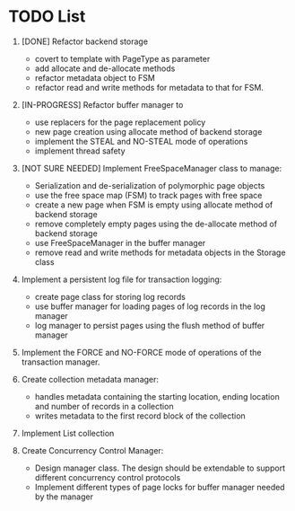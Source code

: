 <!--
 TODO.md - Persist
 
 Copyright 2021 Ketan Goyal
 
 Permission is hereby granted, free of charge, to any person obtaining a copy
 of this software and associated documentation files (the "Software"), to deal
 in the Software without restriction, including without limitation the rights
 to use, copy, modify, merge, publish, distribute, sublicense, and/or sell
 copies of the Software, and to permit persons to whom the Software is
 furnished to do so, subject to the following conditions:
 
 The above copyright notice and this permission notice shall be included in all
 copies or substantial portions of the Software.
 
 THE SOFTWARE IS PROVIDED "AS IS", WITHOUT WARRANTY OF ANY KIND, EXPRESS OR
 IMPLIED, INCLUDING BUT NOT LIMITED TO THE WARRANTIES OF MERCHANTABILITY,
 FITNESS FOR A PARTICULAR PURPOSE AND NONINFRINGEMENT. IN NO EVENT SHALL THE
 AUTHORS OR COPYRIGHT HOLDERS BE LIABLE FOR ANY CLAIM, DAMAGES OR OTHER
 LIABILITY, WHETHER IN AN ACTION OF CONTRACT, TORT OR OTHERWISE, ARISING FROM,
 OUT OF OR IN CONNECTION WITH THE SOFTWARE OR THE USE OR OTHER DEALINGS IN THE
 SOFTWARE.
-->

# TODO List

1. [DONE] Refactor backend storage
    - covert to template with PageType as parameter
    - add allocate and de-allocate methods
    - refactor metadata object to FSM
    - refactor read and write methods for metadata to that for FSM.

2. [IN-PROGRESS] Refactor buffer manager to
    - use replacers for the page replacement policy
    - new page creation using allocate method of backend storage
    - implement the STEAL and NO-STEAL mode of operations
    - implement thread safety

3. [NOT SURE NEEDED] Implement FreeSpaceManager class to manage:
    - Serialization and de-serialization of polymorphic page objects
    - use the free space map (FSM) to track pages with free space
    - create a new page when FSM is empty using allocate method of backend storage
    - remove completely empty pages using the de-allocate method of backend storage
    - use FreeSpaceManager in the buffer manager
    - remove read and write methods for metadata objects in the Storage class

4. Implement a persistent log file for transaction logging:
    - create page class for storing log records
    - use buffer manager for loading pages of log records in the log manager
    - log manager to persist pages using the flush method of buffer manager

5. Implement the FORCE and NO-FORCE mode of operations of the transaction manager.

6. Create collection metadata manager:
    - handles metadata containing the starting location, ending location and number of records in a collection
    - writes metadata to the first record block of the collection

7. Implement List collection

8. Create Concurrency Control Manager:
    - Design manager class. The design should be extendable to support different concurrency control protocols
    - Implement different types of page locks for buffer manager needed by the manager

